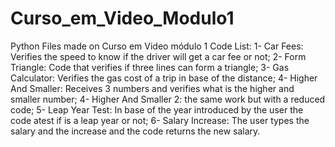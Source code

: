 # Curso_em_Video_Modulo1
Python Files made on Curso em Video módulo 1
Code List:
  1- Car Fees: Verifies the speed to know if the driver will get a car fee or not;
  2- Form Triangle: Code that verifies if three lines can form a triangle;
  3- Gas Calculator: Verifies the gas cost of a trip in base of the distance;
  4- Higher And Smaller: Receives 3 numbers and verifies what is the higher and smaller number;
  4- Higher And Smaller 2: the same work but with a reduced code;
  5- Leap Year Test: In base of the year introduced by the user the code atest if is a leap year or not;
  6- Salary Increase: The user types the salary and the increase and the code returns the new salary.
